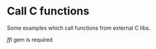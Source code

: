 # Call C functions

Some examples which call functions from external C libs.

_ffi_ gem is required
